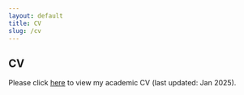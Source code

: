 ```yaml
---
layout: default
title: CV
slug: /cv
---
```

## CV

Please click [here](assets/Li_CV.pdf) to view my academic CV (last updated: Jan 2025).

<br />
<br />
